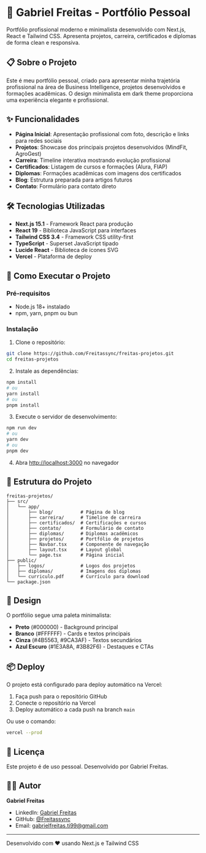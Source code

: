 # 🚀 Gabriel Freitas - Portfólio Pessoal

Portfólio profissional moderno e minimalista desenvolvido com Next.js, React e Tailwind CSS. Apresenta projetos, carreira, certificados e diplomas de forma clean e responsiva.

## 📋 Sobre o Projeto

Este é meu portfólio pessoal, criado para apresentar minha trajetória profissional na área de Business Intelligence, projetos desenvolvidos e formações acadêmicas. O design minimalista em dark theme proporciona uma experiência elegante e profissional.

## ✨ Funcionalidades

- **Página Inicial**: Apresentação profissional com foto, descrição e links para redes sociais
- **Projetos**: Showcase dos principais projetos desenvolvidos (MindFit, AgroGest)
- **Carreira**: Timeline interativa mostrando evolução profissional
- **Certificados**: Listagem de cursos e formações (Alura, FIAP)
- **Diplomas**: Formações acadêmicas com imagens dos certificados
- **Blog**: Estrutura preparada para artigos futuros
- **Contato**: Formulário para contato direto

## 🛠️ Tecnologias Utilizadas

- **Next.js 15.1** - Framework React para produção
- **React 19** - Biblioteca JavaScript para interfaces
- **Tailwind CSS 3.4** - Framework CSS utility-first
- **TypeScript** - Superset JavaScript tipado
- **Lucide React** - Biblioteca de ícones SVG
- **Vercel** - Plataforma de deploy

## 🚀 Como Executar o Projeto

### Pré-requisitos

- Node.js 18+ instalado
- npm, yarn, pnpm ou bun

### Instalação

1. Clone o repositório:
```bash
git clone https://github.com/Freitassync/freitas-projetos.git
cd freitas-projetos
```

2. Instale as dependências:
```bash
npm install
# ou
yarn install
# ou
pnpm install
```

3. Execute o servidor de desenvolvimento:
```bash
npm run dev
# ou
yarn dev
# ou
pnpm dev
```

4. Abra [http://localhost:3000](http://localhost:3000) no navegador

## 📁 Estrutura do Projeto

```
freitas-projetos/
├── src/
│   └── app/
│       ├── blog/          # Página de blog
│       ├── carreira/      # Timeline de carreira
│       ├── certificados/  # Certificações e cursos
│       ├── contato/       # Formulário de contato
│       ├── diplomas/      # Diplomas acadêmicos
│       ├── projetos/      # Portfólio de projetos
│       ├── Navbar.tsx     # Componente de navegação
│       ├── layout.tsx     # Layout global
│       └── page.tsx       # Página inicial
├── public/
│   ├── logos/             # Logos dos projetos
│   ├── diplomas/          # Imagens dos diplomas
│   └── curriculo.pdf      # Currículo para download
└── package.json
```

## 🎨 Design

O portfólio segue uma paleta minimalista:
- **Preto** (#000000) - Background principal
- **Branco** (#FFFFFF) - Cards e textos principais
- **Cinza** (#4B5563, #9CA3AF) - Textos secundários
- **Azul Escuro** (#1E3A8A, #3B82F6) - Destaques e CTAs

## 📦 Deploy

O projeto está configurado para deploy automático na Vercel:

1. Faça push para o repositório GitHub
2. Conecte o repositório na Vercel
3. Deploy automático a cada push na branch `main`

Ou use o comando:
```bash
vercel --prod
```

## 📄 Licença

Este projeto é de uso pessoal. Desenvolvido por Gabriel Freitas.

## 👨‍💻 Autor

**Gabriel Freitas**
- LinkedIn: [Gabriel Freitas](https://www.linkedin.com/in/gabriel-freitas-075367172/)
- GitHub: [@Freitassync](https://github.com/Freitassync)
- Email: gabrielfreitas.ti99@gmail.com

---

Desenvolvido com ❤️ usando Next.js e Tailwind CSS
